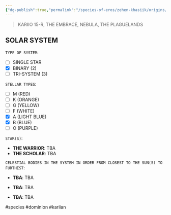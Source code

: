 ```yaml
---
{"dg-publish":true,"permalink":"/species-of-eros/zehen-khasiik/origins/"}
---
```


> KARIIO 15-R, THE EMBRACE, NEBULA, THE PLAGUELANDS

## SOLAR SYSTEM

`TYPE OF SYSTEM`: 
- [ ] SINGLE STAR
- [x] BINARY (2)
- [ ] TRI-SYSTEM (3)

`STELLAR TYPES`:
- [ ] M (RED)
- [ ] K (ORANGE)
- [ ] G (YELLOW)
- [ ] F (WHITE)
- [x] A (LIGHT BLUE)
- [x] B (BLUE)
- [ ] O (PURPLE)

`STAR(S)`: 
- **THE WARRIOR**: TBA
- **THE SCHOLAR**: TBA

`CELESTIAL BODIES IN THE SYSTEM IN ORDER FROM CLOSEST TO THE SUN(S) TO FURTHEST`:

- **TBA**: TBA

- **TBA**: TBA

- **TBA**: TBA



#species #dominion #kariian 